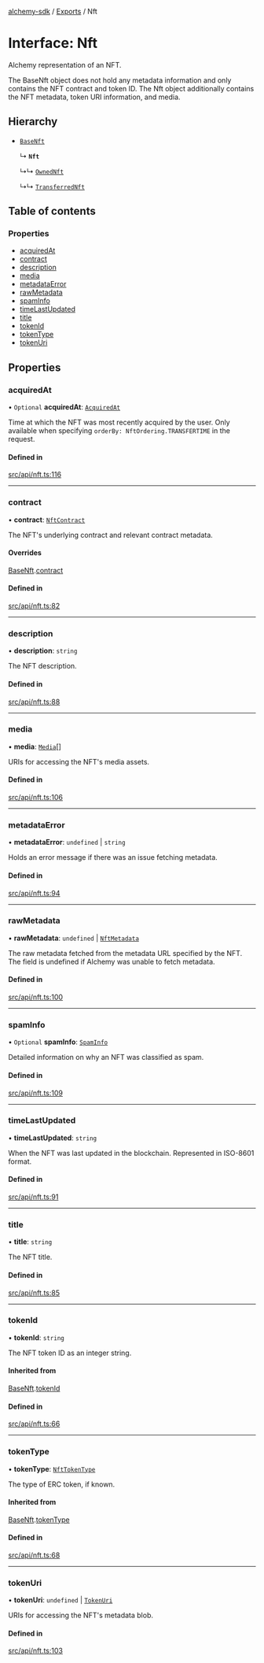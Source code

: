 [alchemy-sdk](../README.md) / [Exports](../modules.md) / Nft

# Interface: Nft

Alchemy representation of an NFT.

The BaseNft object does not hold any metadata information and only contains
the NFT contract and token ID. The Nft object additionally contains the NFT
metadata, token URI information, and media.

## Hierarchy

- [`BaseNft`](BaseNft.md)

  ↳ **`Nft`**

  ↳↳ [`OwnedNft`](OwnedNft.md)

  ↳↳ [`TransferredNft`](TransferredNft.md)

## Table of contents

### Properties

- [acquiredAt](Nft.md#acquiredat)
- [contract](Nft.md#contract)
- [description](Nft.md#description)
- [media](Nft.md#media)
- [metadataError](Nft.md#metadataerror)
- [rawMetadata](Nft.md#rawmetadata)
- [spamInfo](Nft.md#spaminfo)
- [timeLastUpdated](Nft.md#timelastupdated)
- [title](Nft.md#title)
- [tokenId](Nft.md#tokenid)
- [tokenType](Nft.md#tokentype)
- [tokenUri](Nft.md#tokenuri)

## Properties

### acquiredAt

• `Optional` **acquiredAt**: [`AcquiredAt`](AcquiredAt.md)

Time at which the NFT was most recently acquired by the user. Only
available when specifying `orderBy: NftOrdering.TRANSFERTIME` in the
request.

#### Defined in

[src/api/nft.ts:116](https://github.com/alchemyplatform/alchemy-sdk-js/blob/e05babb/src/api/nft.ts#L116)

___

### contract

• **contract**: [`NftContract`](NftContract.md)

The NFT's underlying contract and relevant contract metadata.

#### Overrides

[BaseNft](BaseNft.md).[contract](BaseNft.md#contract)

#### Defined in

[src/api/nft.ts:82](https://github.com/alchemyplatform/alchemy-sdk-js/blob/e05babb/src/api/nft.ts#L82)

___

### description

• **description**: `string`

The NFT description.

#### Defined in

[src/api/nft.ts:88](https://github.com/alchemyplatform/alchemy-sdk-js/blob/e05babb/src/api/nft.ts#L88)

___

### media

• **media**: [`Media`](Media.md)[]

URIs for accessing the NFT's media assets.

#### Defined in

[src/api/nft.ts:106](https://github.com/alchemyplatform/alchemy-sdk-js/blob/e05babb/src/api/nft.ts#L106)

___

### metadataError

• **metadataError**: `undefined` \| `string`

Holds an error message if there was an issue fetching metadata.

#### Defined in

[src/api/nft.ts:94](https://github.com/alchemyplatform/alchemy-sdk-js/blob/e05babb/src/api/nft.ts#L94)

___

### rawMetadata

• **rawMetadata**: `undefined` \| [`NftMetadata`](NftMetadata.md)

The raw metadata fetched from the metadata URL specified by the NFT. The
field is undefined if Alchemy was unable to fetch metadata.

#### Defined in

[src/api/nft.ts:100](https://github.com/alchemyplatform/alchemy-sdk-js/blob/e05babb/src/api/nft.ts#L100)

___

### spamInfo

• `Optional` **spamInfo**: [`SpamInfo`](SpamInfo.md)

Detailed information on why an NFT was classified as spam.

#### Defined in

[src/api/nft.ts:109](https://github.com/alchemyplatform/alchemy-sdk-js/blob/e05babb/src/api/nft.ts#L109)

___

### timeLastUpdated

• **timeLastUpdated**: `string`

When the NFT was last updated in the blockchain. Represented in ISO-8601 format.

#### Defined in

[src/api/nft.ts:91](https://github.com/alchemyplatform/alchemy-sdk-js/blob/e05babb/src/api/nft.ts#L91)

___

### title

• **title**: `string`

The NFT title.

#### Defined in

[src/api/nft.ts:85](https://github.com/alchemyplatform/alchemy-sdk-js/blob/e05babb/src/api/nft.ts#L85)

___

### tokenId

• **tokenId**: `string`

The NFT token ID as an integer string.

#### Inherited from

[BaseNft](BaseNft.md).[tokenId](BaseNft.md#tokenid)

#### Defined in

[src/api/nft.ts:66](https://github.com/alchemyplatform/alchemy-sdk-js/blob/e05babb/src/api/nft.ts#L66)

___

### tokenType

• **tokenType**: [`NftTokenType`](../enums/NftTokenType.md)

The type of ERC token, if known.

#### Inherited from

[BaseNft](BaseNft.md).[tokenType](BaseNft.md#tokentype)

#### Defined in

[src/api/nft.ts:68](https://github.com/alchemyplatform/alchemy-sdk-js/blob/e05babb/src/api/nft.ts#L68)

___

### tokenUri

• **tokenUri**: `undefined` \| [`TokenUri`](TokenUri.md)

URIs for accessing the NFT's metadata blob.

#### Defined in

[src/api/nft.ts:103](https://github.com/alchemyplatform/alchemy-sdk-js/blob/e05babb/src/api/nft.ts#L103)
